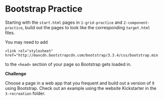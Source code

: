 # Bootstrap Practice

Starting with the `start.html` pages in `1-grid-practice` and `2-component-practice`, build out the pages to look like the corresponding `target.html` files. 

You may need to add 

    <link rel="stylesheet" href="http://maxcdn.bootstrapcdn.com/bootstrap/3.3.4/css/bootstrap.min.css">

to the `<head>` section of your page so Bootstrap gets loaded in. 


**Challenge**

Choose a page in a web app that you frequent and build out a version of it using Bootstrap. Check out an example using the website Kickstarter in the `3-recreation` folder. 
